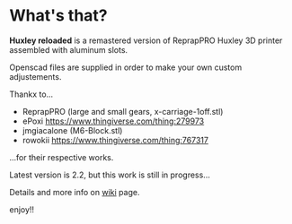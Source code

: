 # What's that?

**Huxley reloaded** is a remastered version of ReprapPRO Huxley 3D printer assembled with aluminum slots.

Openscad files are supplied in order to make your own custom adjustements.

Thankx to...

  * ReprapPRO (large and small gears, x-carriage-1off.stl)
  * ePoxi https://www.thingiverse.com/thing:279973
  * jmgiacalone (M6-Block.stl)
  * rowokii https://www.thingiverse.com/thing:767317

...for their respective works.

Latest version is 2.2, but this work is still in progress...

Details and more info on [wiki](https://github.com/isidorogv/Huxley-reloaded/wiki) page.



enjoy!!